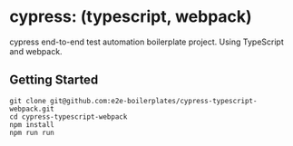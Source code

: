# cypress: (typescript, webpack)

cypress end-to-end test automation boilerplate project. Using TypeScript and webpack.

## Getting Started

    git clone git@github.com:e2e-boilerplates/cypress-typescript-webpack.git
    cd cypress-typescript-webpack
    npm install
    npm run run

